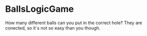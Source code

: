 # BallsLogicGame
How many different balls can you put in the correct hole? They are conected, so it´s not so easy than you though.
